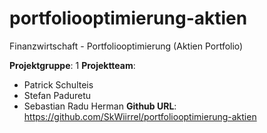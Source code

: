 # portfoliooptimierung-aktien
Finanzwirtschaft - Portfoliooptimierung (Aktien Portfolio)

__Projektgruppe__: 1
__Projektteam__: 
* Patrick Schulteis
* Stefan Paduretu
* Sebastian Radu Herman
__Github URL__:
https://github.com/SkWiirrel/portfoliooptimierung-aktien
